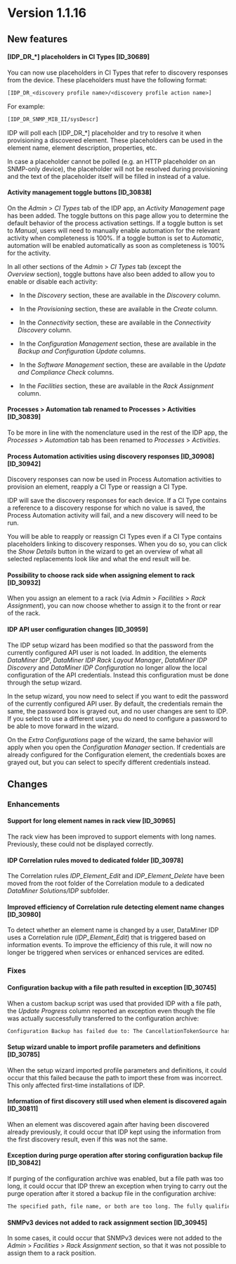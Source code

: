 # Version 1.1.16

## New features

#### \[IDP_DR\_\*\] placeholders in CI Types \[ID_30689\]

You can now use placeholders in CI Types that refer to discovery responses from the device. These placeholders must have the following format:

```txt
[IDP_DR_<discovery profile name>/<discovery profile action name>]
```

For example:

```txt
[IDP_DR_SNMP_MIB_II/sysDescr]
```

IDP will poll each \[IDP_DR\_\*\] placeholder and try to resolve it when provisioning a discovered element. These placeholders can be used in the element name, element description, properties, etc.

In case a placeholder cannot be polled (e.g. an HTTP placeholder on an SNMP-only device), the placeholder will not be resolved during provisioning and the text of the placeholder itself will be filled in instead of a value.

#### Activity management toggle buttons \[ID_30838\]

On the *Admin* > *CI Types* tab of the IDP app, an *Activity Management* page has been added. The toggle buttons on this page allow you to determine the default behavior of the process activation settings. If a toggle button is set to *Manual*, users will need to manually enable automation for the relevant activity when completeness is 100%. If a toggle button is set to *Automatic*, automation will be enabled automatically as soon as completeness is 100% for the activity.

In all other sections of the *Admin* > *CI Types* tab (except the *Overview* section), toggle buttons have also been added to allow you to enable or disable each activity:

-  In the *Discovery* section, these are available in the *Discovery* column.

-  In the *Provisioning* section, these are available in the *Create* column.

-  In the *Connectivity* section, these are available in the *Connectivity Discovery* column.

-  In the *Configuration Management* section, these are available in the *Backup *and* Configuration Update* columns.

-  In the *Software Management* section, these are available in the *Update *and* Compliance Check* columns.

-  In the *Facilities* section, these are available in the *Rack Assignment* column.

#### Processes \> Automation tab renamed to Processes \> Activities \[ID_30839\]

To be more in line with the nomenclature used in the rest of the IDP app, the *Processes* > *Automation* tab has been renamed to *Processes* > *Activities*.

#### Process Automation activities using discovery responses \[ID_30908\]\[ID_30942\]

Discovery responses can now be used in Process Automation activities to provision an element, reapply a CI Type or reassign a CI Type.

IDP will save the discovery responses for each device. If a CI Type contains a reference to a discovery response for which no value is saved, the Process Automation activity will fail, and a new discovery will need to be run.

You will be able to reapply or reassign CI Types even if a CI Type contains placeholders linking to discovery responses. When you do so, you can click the *Show Details* button in the wizard to get an overview of what all selected replacements look like and what the end result will be.

#### Possibility to choose rack side when assigning element to rack \[ID_30932\]

When you assign an element to a rack (via *Admin* > *Facilities* > *Rack Assignment*), you can now choose whether to assign it to the front or rear of the rack.

#### IDP API user configuration changes \[ID_30959\]

The IDP setup wizard has been modified so that the password from the currently configured API user is not loaded. In addition, the elements *DataMiner IDP*, *DataMiner IDP Rack Layout* *Manager*, *DataMiner IDP Discovery* and *DataMiner IDP Configuration* no longer allow the local configuration of the API credentials. Instead this configuration must be done through the setup wizard.

In the setup wizard, you now need to select if you want to edit the password of the currently configured API user. By default, the credentials remain the same, the password box is grayed out, and no user changes are sent to IDP. If you select to use a different user, you do need to configure a password to be able to move forward in the wizard.

On the *Extra Configurations* page of the wizard, the same behavior will apply when you open the *Configuration Manager* section. If credentials are already configured for the Configuration element, the credentials boxes are grayed out, but you can select to specify different credentials instead.

## Changes

### Enhancements

#### Support for long element names in rack view \[ID_30965\]

The rack view has been improved to support elements with long names. Previously, these could not be displayed correctly.

#### IDP Correlation rules moved to dedicated folder \[ID_30978\]

The Correlation rules *IDP_Element_Edit* and *IDP_Element_Delete* have been moved from the root folder of the Correlation module to a dedicated *DataMiner Solutions/IDP* subfolder.

#### Improved efficiency of Correlation rule detecting element name changes \[ID_30980\]

To detect whether an element name is changed by a user, DataMiner IDP uses a Correlation rule (*IDP_Element_Edit*) that is triggered based on information events. To improve the efficiency of this rule, it will now no longer be triggered when services or enhanced services are edited.

### Fixes

#### Configuration backup with a file path resulted in exception \[ID_30745\]

When a custom backup script was used that provided IDP with a file path, the *Update Progress* column reported an exception even though the file was actually successfully transferred to the configuration archive:

```txt
Configuration Backup has failed due to: The CancellationTokenSource has been disposed.
```

#### Setup wizard unable to import profile parameters and definitions \[ID_30785\]

When the setup wizard imported profile parameters and definitions, it could occur that this failed because the path to import these from was incorrect. This only affected first-time installations of IDP.

#### Information of first discovery still used when element is discovered again \[ID_30811\]

When an element was discovered again after having been discovered already previously, it could occur that IDP kept using the information from the first discovery result, even if this was not the same.

#### Exception during purge operation after storing configuration backup file \[ID_30842\]

If purging of the configuration archive was enabled, but a file path was too long, it could occur that IDP threw an exception when trying to carry out the purge operation after it stored a backup file in the configuration archive:

```txt
The specified path, file name, or both are too long. The fully qualified file name must be less than 260 characters, and the directory name must be less than 248 characters.
```

#### SNMPv3 devices not added to rack assignment section \[ID_30945\]

In some cases, it could occur that SNMPv3 devices were not added to the *Admin* > *Facilities* > *Rack Assignment* section, so that it was not possible to assign them to a rack position.
